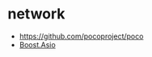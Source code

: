 # network

* https://github.com/pocoproject/poco
* [Boost.Asio](https://www.boost.org/doc/libs/1_72_0/doc/html/boost_asio/using.html)
